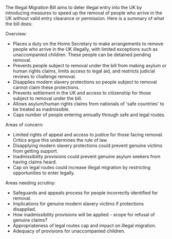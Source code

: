 The Illegal Migration Bill aims to deter illegal entry into the UK by introducing measures to speed up the removal of people who arrive in the UK without valid entry clearance or permission. Here is a summary of what the bill does:

Overview:

 * Places a duty on the Home Secretary to make arrangements to remove people who arrive in the UK illegally, with limited exceptions such as unaccompanied children. These people can be detained pending removal.
 * Prevents people subject to removal under the bill from making asylum or human rights claims, limits access to legal aid, and restricts judicial reviews to challenge removal.
 * Disapplies modern slavery protections so people subject to removal cannot claim these protections.
 * Prevents settlement in the UK and access to citizenship for those subject to removal under the bill.
 * Allows asylum/human rights claims from nationals of 'safe countries' to be treated as inadmissible.
 * Caps number of people entering annually through safe and legal routes.

Areas of concern:

 * Limited rights of appeal and access to justice for those facing removal. Critics argue this undermines the rule of law.
 * Disapplying modern slavery protections could prevent genuine victims from getting support.
 * Inadmissibility provisions could prevent genuine asylum seekers from having claims heard.
 * Cap on legal routes could increase illegal migration by restricting opportunities to enter legally.

Areas needing scrutiny:

 * Safeguards and appeals process for people incorrectly identified for removal.
 * Implications for genuine modern slavery victims if protections disapplied.
 * How inadmissibility provisions will be applied - scope for refusal of genuine claims?
 * Appropriateness of legal routes cap and impact on illegal migration.
 * Adequacy of provisions for unaccompanied children.